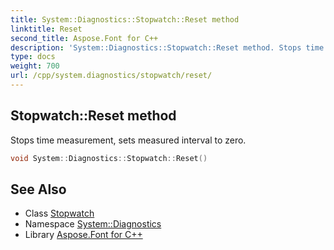 ```yaml
---
title: System::Diagnostics::Stopwatch::Reset method
linktitle: Reset
second_title: Aspose.Font for C++
description: 'System::Diagnostics::Stopwatch::Reset method. Stops time measurement, sets measured interval to zero in C++.'
type: docs
weight: 700
url: /cpp/system.diagnostics/stopwatch/reset/
---
```

## Stopwatch::Reset method


Stops time measurement, sets measured interval to zero.

```cpp
void System::Diagnostics::Stopwatch::Reset()
```

## See Also

* Class [Stopwatch](../)
* Namespace [System::Diagnostics](../../)
* Library [Aspose.Font for C++](../../../)
